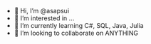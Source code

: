 - 👋 Hi, I’m @asapsui
- 👀 I’m interested in ...
- 🌱 I’m currently learning C#, SQL, Java, Julia
- 💞️ I’m looking to collaborate on ANYTHING

<!---
asapsui/asapsui is a ✨ special ✨ repository because its `README.md` (this file) appears on your GitHub profile.
You can click the Preview link to take a look at your changes.
--->
